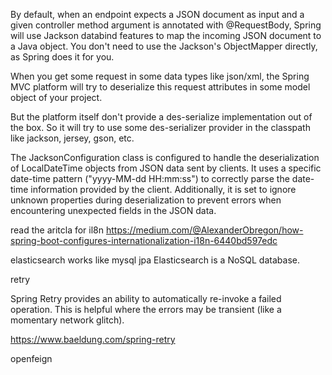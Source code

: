 By default, when an endpoint expects a JSON document as input and a given controller method argument is annotated with @RequestBody, Spring will use Jackson databind features to map the incoming JSON document to a Java object. You don't need to use the Jackson's ObjectMapper directly, as Spring does it for you.

When you get some request in some data types like json/xml, the Spring MVC platform will try to deserialize this request attributes in some model object of your project.

But the platform itself don't provide a des-serialize implementation out of the box. So it will try to use some des-serializer provider in the classpath like jackson, jersey, gson, etc.

The JacksonConfiguration class is configured to handle the deserialization of LocalDateTime objects from JSON data sent by clients. It uses a specific date-time pattern ("yyyy-MM-dd HH:mm:ss") to correctly parse the date-time information provided by the client. Additionally, it is set to ignore unknown properties during deserialization to prevent errors when encountering unexpected fields in the JSON data.

read the aritcla for il8n
https://medium.com/@AlexanderObregon/how-spring-boot-configures-internationalization-i18n-6440bd597edc

elasticsearch
    works like mysql jpa
    Elasticsearch is a NoSQL database. 


retry

Spring Retry provides an ability to automatically re-invoke a failed operation. This is helpful where the errors may be transient (like a momentary network glitch).


https://www.baeldung.com/spring-retry

openfeign
